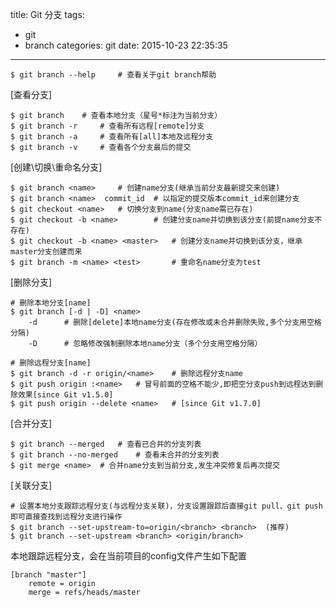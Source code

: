 title: Git 分支
tags:
  - git
  - branch
categories: git
date: 2015-10-23 22:35:35
---

	$ git branch --help		# 查看关于git branch帮助

[查看分支]

	$ git branch 	# 查看本地分支（星号*标注为当前分支）
	$ git branch -r 	# 查看所有远程[remote]分支
	$ git branch -a 	# 查看所有[all]本地及远程分支
	$ git branch -v 	# 查看各个分支最后的提交

[创建\切换\重命名分支]

	$ git branch <name>		# 创建name分支(继承当前分支最新提交来创建)
	$ git branch <name>  commit_id  # 以指定的提交版本commit_id来创建分支
	$ git checkout <name> 	# 切换分支到name(分支name需已存在)
	$ git checkout -b <name>		# 创建分支name并切换到该分支(前提name分支不存在)
	$ git checkout -b <name> <master>	# 创建分支name并切换到该分支，继承master分支创建而来
	$ git branch -m <name> <test>		# 重命名name分支为test

[删除分支]

	# 删除本地分支[name]
	$ git branch [-d | -D] <name>
		-d 		# 删除[delete]本地name分支(存在修改或未合并删除失败,多个分支用空格分隔)
		-D 		# 忽略修改强制删除本地name分支（多个分支用空格分隔）

	# 删除远程分支[name]
	$ git branch -d -r origin/<name> 	# 删除远程分支name
	$ git push origin :<name> 	# 冒号前面的空格不能少,即把空分支push到远程达到删除效果[since Git v1.5.0]
	$ git push origin --delete <name> 	# [since Git v1.7.0]

[合并分支]

	$ git branch --merged 	# 查看已合并的分支列表
	$ git branch --no-merged	# 查看未合并的分支列表
	$ git merge <name> 	# 合并name分支到当前分支,发生冲突修复后再次提交

[关联分支]

	# 设置本地分支跟踪远程分支(与远程分支关联)，分支设置跟踪后直接git pull、git push即可直接查找到远程分支进行操作
	$ git branch --set-upstream-to=origin/<branch> <branch>  (推荐)
	$ git branch --set-upstream <branch> <origin/branch>	
	
本地跟踪远程分支，会在当前项目的config文件产生如下配置

	[branch "master"]
		remote = origin
		merge = refs/heads/master
